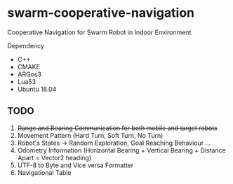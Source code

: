 # swarm-cooperative-navigation
Cooperative Navigation for Swarm Robot in Indoor Environment

Dependency
- C++
- CMAKE
- ARGos3
- Lua53
- Ubuntu 18.04

## TODO ##
1. ~~Range and Bearing Communication for both mobile and target robots~~
2. Movement Pattern (Hard Turn, Soft Turn, No Turn)
3. Robot's States -> Random Exploration, Goal Reaching Behaviour ...
4. Odometry Information (Horizontal Bearing + Vertical Bearing + Distance Apart = Vector2 heading)
5. UTF-8 to Byte and Vice versa Formatter
6. Navigational Table


